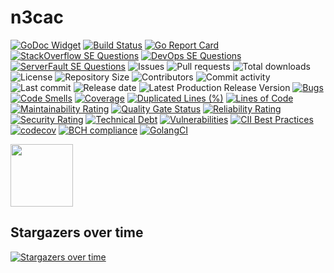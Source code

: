 # n3cac

[![GoDoc Widget]][GoDoc]
[![Build Status](https://travis-ci.org/030/n3cac.svg?branch=master)](https://travis-ci.org/030/n3cac)
[![Go Report Card](https://goreportcard.com/badge/github.com/030/n3cac)](https://goreportcard.com/report/github.com/030/n3cac)
[![StackOverflow SE Questions](https://img.shields.io/stackexchange/stackoverflow/t/n3cac.svg?logo=stackoverflow)](https://stackoverflow.com/tags/n3cac)
[![DevOps SE Questions](https://img.shields.io/stackexchange/devops/t/n3cac.svg?logo=stackexchange)](https://devops.stackexchange.com/tags/n3cac)
[![ServerFault SE Questions](https://img.shields.io/stackexchange/serverfault/t/n3cac.svg?logo=serverfault)](https://serverfault.com/tags/n3cac)
![Issues](https://img.shields.io/github/issues-raw/030/n3cac.svg)
![Pull requests](https://img.shields.io/github/issues-pr-raw/030/n3cac.svg)
![Total downloads](https://img.shields.io/github/downloads/030/n3cac/total.svg)
![License](https://img.shields.io/github/license/030/n3cac.svg)
![Repository Size](https://img.shields.io/github/repo-size/030/n3cac.svg)
![Contributors](https://img.shields.io/github/contributors/030/n3cac.svg)
![Commit activity](https://img.shields.io/github/commit-activity/m/030/n3cac.svg)
![Last commit](https://img.shields.io/github/last-commit/030/n3cac.svg)
![Release date](https://img.shields.io/github/release-date/030/n3cac.svg)
![Latest Production Release Version](https://img.shields.io/github/release/030/n3cac.svg)
[![Bugs](https://sonarcloud.io/api/project_badges/measure?project=030_n3cac&metric=bugs)](https://sonarcloud.io/dashboard?id=030_n3cac)
[![Code Smells](https://sonarcloud.io/api/project_badges/measure?project=030_n3cac&metric=code_smells)](https://sonarcloud.io/dashboard?id=030_n3cac)
[![Coverage](https://sonarcloud.io/api/project_badges/measure?project=030_n3cac&metric=coverage)](https://sonarcloud.io/dashboard?id=030_n3cac)
[![Duplicated Lines (%)](https://sonarcloud.io/api/project_badges/measure?project=030_n3cac&metric=duplicated_lines_density)](https://sonarcloud.io/dashboard?id=030_n3cac)
[![Lines of Code](https://sonarcloud.io/api/project_badges/measure?project=030_n3cac&metric=ncloc)](https://sonarcloud.io/dashboard?id=030_n3cac)
[![Maintainability Rating](https://sonarcloud.io/api/project_badges/measure?project=030_n3cac&metric=sqale_rating)](https://sonarcloud.io/dashboard?id=030_n3cac)
[![Quality Gate Status](https://sonarcloud.io/api/project_badges/measure?project=030_n3cac&metric=alert_status)](https://sonarcloud.io/dashboard?id=030_n3cac)
[![Reliability Rating](https://sonarcloud.io/api/project_badges/measure?project=030_n3cac&metric=reliability_rating)](https://sonarcloud.io/dashboard?id=030_n3cac)
[![Security Rating](https://sonarcloud.io/api/project_badges/measure?project=030_n3cac&metric=security_rating)](https://sonarcloud.io/dashboard?id=030_n3cac)
[![Technical Debt](https://sonarcloud.io/api/project_badges/measure?project=030_n3cac&metric=sqale_index)](https://sonarcloud.io/dashboard?id=030_n3cac)
[![Vulnerabilities](https://sonarcloud.io/api/project_badges/measure?project=030_n3cac&metric=vulnerabilities)](https://sonarcloud.io/dashboard?id=030_n3cac)
[![CII Best Practices](https://bestpractices.coreinfrastructure.org/projects/2810/badge)](https://bestpractices.coreinfrastructure.org/projects/2810)
[![codecov](https://codecov.io/gh/030/n3cac/branch/master/graph/badge.svg)](https://codecov.io/gh/030/n3cac)
[![BCH compliance](https://bettercodehub.com/edge/badge/030/n3cac?branch=master)](https://bettercodehub.com/results/030/n3cac)
[![GolangCI](https://golangci.com/badges/github.com/golangci/golangci-web.svg)](https://golangci.com/r/github.com/030/n3cac)

<a href="https://n3cac.releasesoftwaremoreoften.com"><img src="https://github.com/030/n3cac/raw/master/logo/logo.png" height="100"></a>

## Stargazers over time

[![Stargazers over time](https://starchart.cc/030/n3cac.svg)](https://starchart.cc/030/n3cac)

[GoDoc]: https://godoc.org/github.com/030/n3cac
[GoDoc Widget]: https://godoc.org/github.com/030/n3cac?status.svg

